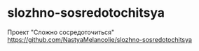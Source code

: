 # slozhno-sosredotochitsya
Проект "Сложно сосредоточиться"
https://github.com/NastyaMelancolie/slozhno-sosredotochitsya
